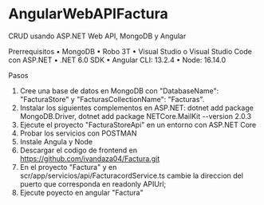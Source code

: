# AngularWebAPIFactura

CRUD usando ASP.NET Web API, MongoDB y Angular

Prerrequisitos
•	MongoDB
•	Robo 3T
•	Visual Studio o Visual Studio Code con ASP.NET
•	.NET 6.0 SDK
•	Angular CLI: 13.2.4
• Node: 16.14.0

Pasos
1. Cree una base de datos en MongoDB con "DatabaseName": "FacturaStore" y "FacturasCollectionName": "Facturas".
2. Instalar los siguientes complementos en ASP.NET: dotnet add package MongoDB.Driver, dotnet add package NETCore.MailKit --version 2.0.3
3. Ejecute el proyecto "FacturaStoreApi" en un entorno con ASP.NET Core
4. Probar los servicios con POSTMAN
5. Instale Angula y Node
6. Descargar el codigo de frontend en https://github.com/ivandaza04/Factura.git
7. En el proyecto "Factura" y en scr/app/servicios/api/FacturacordService.ts cambie la direccion del puerto que corresponda en readonly APIUrl;
8. Ejecute poyecto en angular "Factura"
